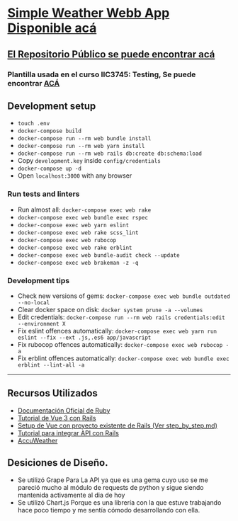 # [Simple Weather Webb App Disponible acá](https://simple-weather-webapp-by-henry.herokuapp.com/)
## [El Repositorio Público se puede encontrar acá](https://github.com/HenryBlairG/SimpleWeatherWebApp)

### Plantilla usada en el curso IIC3745: Testing, Se puede encontrar [ACÁ](https://github.com/IIC3745-2020-2/example)

## Development setup

* `touch .env`
* `docker-compose build`
* `docker-compose run --rm web bundle install`
* `docker-compose run --rm web yarn install`
* `docker-compose run --rm web rails db:create db:schema:load`
* Copy `development.key` inside `config/credentials`
* `docker-compose up -d`
* Open `localhost:3000` with any browser

### Run tests and linters

* Run almost all: `docker-compose exec web rake`
* `docker-compose exec web bundle exec rspec`
* `docker-compose exec web yarn eslint`
* `docker-compose exec web rake scss_lint`
* `docker-compose exec web rubocop`
* `docker-compose exec web rake erblint`
* `docker-compose exec web bundle-audit check --update`
* `docker-compose exec web brakeman -z -q`

### Development tips

* Check new versions of gems: `docker-compose exec web bundle outdated --no-local`
* Clear docker space on disk: `docker system prune -a --volumes`
* Edit credentials: `docker-compose run --rm web rails credentials:edit --environment X`
* Fix eslint offences automatically: `docker-compose exec web yarn run eslint --fix --ext .js,.es6 app/javascript`
* Fix rubocop offences automatically: `docker-compose exec web rubocop -a`
* Fix erblint offences automatically: `docker-compose exec web bundle exec erblint --lint-all -a`

***
## Recursos Utilizados

* [Documentación Oficial de Ruby](https://guides.rubyonrails.org/)
* [Tutorial de Vue 3 con Rails](https://dev.to/vannsl/vue3-on-rails-l9d#install-npm-packages)
* [Setup de Vue con proyecto existente de Rails (Ver step_by_step.md)](https://gist.github.com/stungeye/65558d2d7d03356754a3ede55f6fcf31)
* [Tutorial para integrar API con Rails](https://medium.com/@ryanwaldorf/how-to-add-an-api-to-an-existing-rails-app-1d2419ba91bd)
* [AccuWeather](https://developer.accuweather.com/)

## Desiciones de Diseño.

* Se utilizó Grape Para La API ya que es una gema cuyo uso se me pareció mucho al módulo de requests de python y sigue siendo mantenida activamente al dia de hoy
* Se utilizó Chart.js Porque es una librería con la que estuve trabajando hace poco tiempo y me sentía cómodo desarrollando con ella.